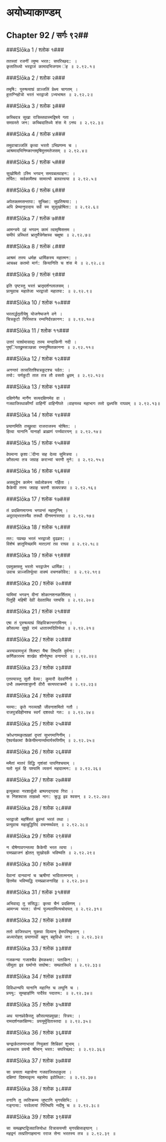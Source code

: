 अयोध्याकाण्डम्
===============================


## Chapter 92  / सर्गः ९२##


###Slōka 1 / श्लोक १###


    ततस्तां रजनीं व्युष्य भरत: सपरिच्छद: ।
    कृतातिथ्यो भरद्वाजं कामादभिजगाम ऺह ॥ २.९२.१॥


###Slōka 2 / श्लोक २###


    तमृषि: पुरुषव्याघ्रं प्राञ्जलिं प्रेक्ष्य चागतम् ।
    हुताग्निहोत्रो भरतं भरद्वाजो ऽभ्यभाषत ॥ २.९२.२॥


###Slōka 3 / श्लोक ३###


    कच्चिदत्र सुखा रात्रिस्तवास्मद्विषये गता ।
    समग्रस्ते जन: कच्चिदातिथ्ये शंस मे ऽनघ ॥ २.९२.३॥


###Slōka 4 / श्लोक ४###


    तमुवाचाञ्जलिं कृत्वा भरतो ऽभिप्रणम्य च ।
    आश्रमादभिनिष्क्रान्तमृषिमुत्तमतेजसम् ॥ २.९२.४॥


###Slōka 5 / श्लोक ५###


    सुखोषितो ऽस्मि भगवन् समग्रबलवाहन: ।
    तर्पित: सर्वकामैश्च सामात्यो बलवत्त्वया ॥ २.९२.५॥


###Slōka 6 / श्लोक ६###


    अपेतक्लमसन्तापा: सुभिक्षा: सुप्रतिश्रया: ।
    अपि प्रेष्यानुपादाय सर्वे स्म सुसुखोषिता: ॥ २.९२.६॥


###Slōka 7 / श्लोक ७###


    आमन्त्रये ऽहं भगवन् कामं त्वामृषिसत्तम ।
    समीपं प्रस्थितं भ्रातुर्मैत्रेणेक्षस्व चक्षुषा ॥ २.९२.७॥


###Slōka 8 / श्लोक ८###


    आश्रमं तस्य धर्मज्ञ धार्मिकस्य महात्मन: ।
    आचक्ष्व कतमो मार्ग: कियानिति च शंस मे ॥ २.९२.८॥


###Slōka 9 / श्लोक ९###


    इति पृष्टस्तु भरतं भ्रातृदर्शनलालसम् ।
    प्रत्युवाच महातेजा भरद्वाजो महातपा: ॥ २.९२.९॥


###Slōka 10 / श्लोक १०###


    भरतार्द्धतृतीयेषु योजनेष्वजने वने ।
    चित्रकूटो गिरिस्तत्र रम्यनिर्दरकानन: ॥ २.९२.१०॥


###Slōka 11 / श्लोक ११###


    उत्तरं पार्श्वमासाद्य तस्य मन्दाकिनी नदी ।
    पुष्ऺिपतद्रुमसञ्छन्ना रम्यपुष्पितकानना ॥ २.९२.११॥


###Slōka 12 / श्लोक १२###


    अनन्तरं तत्सरितश्चित्रकूटश्च पर्वत: ।
    तयो: पर्णकुटी तात तत्र तौ वसतो ध्रुवम् ॥ २.९२.१२॥


###Slōka 13 / श्लोक १३###


    दक्षिणेनैव मार्गेण सव्यदक्षिणमेव वा ।
    गजवाजिरथाकीर्णां वाहिनीं वाहिनीपते ।वाहयस्व महाभाग ततो द्रक्ष्यसि राघवम् ॥ २.९२.१३॥


###Slōka 14 / श्लोक १४###


    प्रयाणमिति तच्छ्रुत्वा राजराजस्य योषित: ।
    हित्वा यानानि यानार्हा ब्राह्मणं पर्य्यवारयन् ॥ २.९२.१४॥


###Slōka 15 / श्लोक १५###


    वेपमाना कृशा ऺदीना सह देव्या सुमित्रया ।
    कौसल्या तत्र जग्राह कराभ्यां चरणौ मुने: ॥ २.९२.१५॥


###Slōka 16 / श्लोक १६###


    असमृद्धेन कामेन सर्वलोकस्य गर्हिता ।
    कैकेयी तस्य जग्राह चरणौ सव्यपत्रपा ॥ २.९२.१६॥


###Slōka 17 / श्लोक १७###


    तं प्रदक्षिणमागम्य भगवन्तं महामुनिम् ।
    अदूराद्भरतस्यैव तस्थौ दीनमनास्तदा ॥ २.९२.१७॥


###Slōka 18 / श्लोक १८###


    तत: पप्रच्छ भरतं भरद्वाजो दृढव्रत: ।
    विशेषं ज्ञातुमिच्छामि मातऽणां तव राघव ॥ २.९२.१८॥


###Slōka 19 / श्लोक १९###


    एवमुक्तस्तु भरतो भरद्वाजेन धार्मिक: ।
    उवाच प्राञ्जलिर्भूत्वा वाक्यं वचनकोविद: ॥ २.९२.१९॥


###Slōka 20 / श्लोक २०###


    यामिमां भगवन् दीनां शोकानशनकर्शिताम् ।
    पितुर्हि महिषीं देवीं देवतामिव पश्यसि ॥ २.९२.२०॥


###Slōka 21 / श्लोक २१###


    एषा तं पुरुषव्याघ्रं सिंहविक्रान्तगामिनम् ।
    कौसल्या सुषुवे रामं धातारमदितिर्यथा ॥ २.९२.२१॥


###Slōka 22 / श्लोक २२###


    अस्यावामभुजं श्लिष्टा यैषा तिष्ठति दुर्मना: ।
    कर्णिकारस्य शाखेव शीर्णपुष्पा वनान्तरे ॥ २.९२.२२॥


###Slōka 23 / श्लोक २३###


    एतस्यास्तु सुतौ देव्या: कुमारौ देववर्णिनौ ।
    उभौ लक्ष्मणशत्रुघ्नौ वीरौ सत्यपराक्रमौ ॥ २.९२.२३॥


###Slōka 24 / श्लोक २४###


    यस्या: कृते नरव्याघ्रौ जीवनाशमितो गतौ ।
    राजपुत्रविहीनश्च स्वर्गं दशरथो गत: ॥ २.९२.२४॥


###Slōka 25 / श्लोक २५###


    क्रोधनामकृतप्रज्ञां दृप्तां सुभगमानिनीम् ।
    ऐश्वर्यकामां कैकेयीमनार्य्यामार्यरूपिणीम् ॥ २.९२.२५॥


###Slōka 26 / श्लोक २६###


    ममैतां मातरं विद्धि नृशंसां पापनिश्चयाम् ।
    यतो मूलं हि पश्यामि व्यसनं महदात्मन: ॥ २.९२.२६॥


###Slōka 27 / श्लोक २७###


    इत्युक्त्वा नरशार्दूलो बाष्पगद्गदया गिरा ।
    स निशश्वास ताम्राक्षो नाग: क्रुद्ध इव श्वसन् ॥ २.९२.२७॥


###Slōka 28 / श्लोक २८###


    भरद्वाजो महर्षिस्तं ब्रुवन्तं भरतं तथा ।
    प्रत्युवाच महाबुद्धिरिदं वचनमर्थवत् ॥ २.९२.२८॥


###Slōka 29 / श्लोक २९###


    न दोषेणावगन्तव्या कैकेयी भरत त्वया ।
    रामप्रव्राजनं ह्येतत् सुखोदर्कं भविष्यति ॥ २.९२.२९॥


###Slōka 30 / श्लोक ३०###


    देवानां दानवानां च ऋषीणां भावितात्मनाम् ।
    हितमेव भविष्यद्धि रामप्रव्राजनादिह ॥ २.९२.३०॥


###Slōka 31 / श्लोक ३१###


    अभिवाद्य तु संसिद्ध: कृत्वा चैनं प्रदक्षिणम् ।
    आमन्त्र्य भरत: सेन्यं युज्यतामित्यचोदयत् ॥ २.९२.३१॥


###Slōka 32 / श्लोक ३२###


    ततो वाजिरथान् युक्त्वा दिव्यान् हेमपरिष्कृतान् ।
    अध्यारोहत् प्रयाणार्थी बहून् बहुविधो जन: ॥ २.९२.३२॥


###Slōka 33 / श्लोक ३३###


    गजकन्या गजाश्चैव हेमकक्ष्या: पताकिन: ।
    जीमूता इव घर्मान्ते सघोषा: सम्प्रतस्थिरे ॥ २.९२.३३॥


###Slōka 34 / श्लोक ३४###


    विविधान्यपि यानानि महान्ति च लघूनि च ।
    प्रययु: सुमहार्हाणि पादैरेव पदातय: ॥ २.९२.३४॥


###Slōka 35 / श्लोक ३५###


    अथ यानप्रवेकैस्तु कौसल्याप्रमुखा: स्त्रिय: ।
    रामदर्शनकांक्षिण्य: प्रययुर्मुदितास्तदा ॥ २.९२.३५॥


###Slōka 36 / श्लोक ३६###


    चन्द्रार्कतरुणाभासां नियुक्तां शिबिकां शुभाम् ।
    आस्थाय प्रययौ श्रीमान् भरत: सपरिच्छद: ॥ २.९२.३६॥


###Slōka 37 / श्लोक ३७###


    सा प्रयाता महासेना गजवाजिरथाकुला ।
    दक्षिणां दिशमावृत्य महामेघ इवोत्थित: ॥ २.९२.३७॥


###Slōka 38 / श्लोक ३८###


    वनानि तु व्यतिक्रम्य जुष्टानि मृगपक्षिभि: ।
    गङ्गाया: परवेलायां गिरिष्वपि नदीषु च ॥ २.९२.३८॥


###Slōka 39 / श्लोक ३९###


    सा सम्प्रहृष्टद्विजवाजियोधा वित्रासयन्ती मृगपक्षिसङ्घान् ।
    महद्वनं तत्प्रतिगाहमाना रराज सेना भरतस्य तत्र ॥ २.९२.३९ ॥


